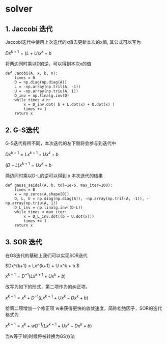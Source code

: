 # solver

## 1. Jaccobi 迭代

Jaccobi迭代中使用上次迭代的x值去更新本次的x值, 其公式可以写为

$Dx^{k+1} = (L + U)x^k + b$

将两边同时乘以D的逆，可以得到本次x的值

```python3
def Jacobi(A, x, b, n):
    times = 0
    D = np.diag(np.diag(A))
    L = -np.array(np.tril(A, -1))
    U = -np.array(np.triu(A, 1))
    D_inv = np.linalg.inv(D)
    while times < n:
        x = D_inv.dot( b + L.dot(x) + U.dot(x) )
        times += 1
    return x
```

## 2. G-S迭代

G-S迭代有所不同，本次迭代的左下侧将会参与到迭代中

$Dx^{k+1} = Lx^{k+1} + Ux^k + b$

$(D-L)x^{k+1} = Ux^k + b$

两边同时乘以D-L的逆可以得到 x 本次迭代的结果

```python3
def gauss_seidel(A, b, tol=1e-6, max_iter=100):
    times = 0 
    x = np.zeros(A.shape[0])
    D, L, U = np.diag(np.diag(A)), -np.array(np.tril(A, -1)), -np.array(np.triu(A, 1))
    D_L_inv = np.linalg.inv((D-L))
    while times < max_iter:
        x = D_L_inv.dot((b + U.dot(x)))
        times += 1
    return x
```

## 3. SOR 迭代

在GS迭代的基础上我们可以实现SOR迭代

$Dx^{k+1} = Lx^{k+1} + U x^k + b
$

$x^{k+1} = D^{-1}(Lx^{k+1} + Ux^k + b)$

改写为如下的形式，第二项作为的纠正项，

$x^{k+1} = x^k + D^{-1}(Lx^{k+1} + Ux^k - Dx^k + b)$

给第二项增加一个修正项 w来获得更快的收敛速度，简称松弛因子，SOR的迭代格式为

$x^{k+1} = x^k + wD^{-1}(Lx^{k+1} + Ux^k - Dx^k + b)$

当w等于1的时候将被转换为GS方法


